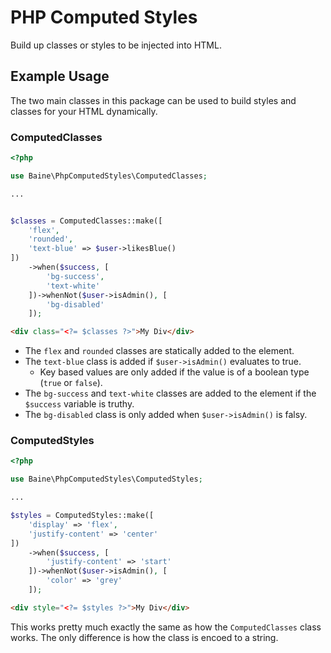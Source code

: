 # PHP Computed Styles

Build up classes or styles to be injected into HTML.

## Example Usage

The two main classes in this package can be used to build styles and classes for your HTML dynamically.

### ComputedClasses

```php
<?php

use Baine\PhpComputedStyles\ComputedClasses;

...


$classes = ComputedClasses::make([
    'flex',
    'rounded',
    'text-blue' => $user->likesBlue()
])
    ->when($success, [
        'bg-success',
        'text-white'
    ])->whenNot($user->isAdmin(), [
        'bg-disabled'
    ]);

```

```html
<div class="<?= $classes ?>">My Div</div>
```

- The `flex` and `rounded` classes are statically added to the element.
- The `text-blue` class is added if `$user->isAdmin()` evaluates to true.
  - Key based values are only added if the value is of a boolean type (`true` or `false`).
- The `bg-success` and `text-white` classes are added to the element if the `$success` variable is truthy.
- The `bg-disabled` class is only added when `$user->isAdmin()` is falsy.

### ComputedStyles

```php
<?php

use Baine\PhpComputedStyles\ComputedStyles;

...

$styles = ComputedStyles::make([
    'display' => 'flex',
    'justify-content' => 'center'
])
    ->when($success, [
        'justify-content' => 'start'
    ])->whenNot($user->isAdmin(), [
        'color' => 'grey'
    ]);

```

```html
<div style="<?= $styles ?>">My Div</div>
```

This works pretty much exactly the same as how the `ComputedClasses` class works. The only difference is how the class is encoed to a string.
